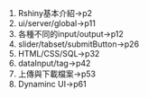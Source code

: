 1. Rshiny基本介紹->p2
2. ui/server/global->p11
3. 各種不同的input/output->p12
4. slider/tabset/submitButton->p26
5. HTML/CSS/SQL->p32
6. dataInput/tag->p42
7. 上傳與下載檔案->p53
8. Dynaminc UI->p61